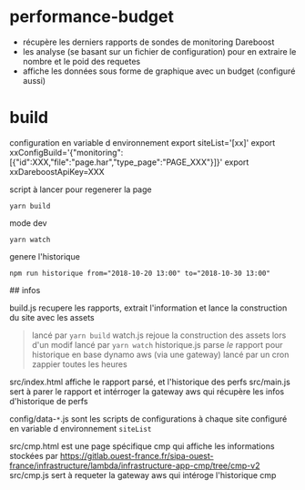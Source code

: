 # performance-budget

- récupère les derniers rapports de sondes de monitoring Dareboost
- les analyse (se basant sur un fichier de configuration) pour en extraire le nombre et le poid des requetes
- affiche les données sous forme de graphique avec un budget (configuré aussi)

# build
configuration en variable d environnement
export siteList='[xx]'
export xxConfigBuild='{"monitoring":[{"id":XXX,"file":"page.har","type_page":"PAGE_XXX"}]}'
export xxDareboostApiKey=XXX

script à lancer pour regenerer la page
```
yarn build
```

mode dev
```
yarn watch
```

genere l'historique
```
npm run historique from="2018-10-20 13:00" to="2018-10-30 13:00"
```

## infos

build.js recupere les rapports, extrait l'information et lance la construction du site avec les assets
> lancé par `yarn build`
watch.js rejoue la construction des assets lors d'un modif
> lancé par `yarn watch`
historique.js parse *le* rapport pour historique en base dynamo aws (via une gateway)
> lancé par un cron zappier toutes les heures

src/index.html affiche le rapport parsé, et l'historique des perfs
src/main.js sert à parer le rapport et intérroger la gateway aws qui récupère les infos d'historique de perfs

config/data-`*`.js sont les scripts de configurations à chaque site configuré en variable d environnement `siteList`

src/cmp.html est une page spécifique cmp qui affiche les informations stockées par https://gitlab.ouest-france.fr/sipa-ouest-france/infrastructure/lambda/infrastructure-app-cmp/tree/cmp-v2
src/cmp.js sert à requeter la gateway aws qui intéroge l'historique cmp
